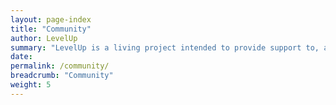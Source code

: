 ```yaml
---
layout: page-index
title: "Community"
author: LevelUp
summary: "LevelUp is a living project intended to provide support to, and enable creation of resources and sharing of knowledge within, a growing network of individuals providing needed digital safety training and education to users of technology worldwide. Here, find out more about the ways you can participate in or contribute to the community and this resource, as well as explore the contributions of others."
date: 
permalink: /community/
breadcrumb: "Community"
weight: 5
---
```

